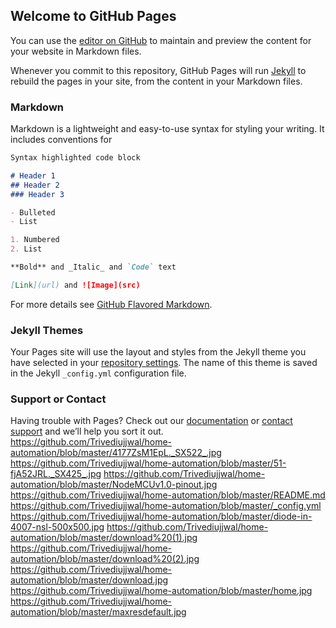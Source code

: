 ## Welcome to GitHub Pages

You can use the [editor on GitHub](https://github.com/Trivediujjwal/home-automation/edit/master/README.md) to maintain and preview the content for your website in Markdown files.

Whenever you commit to this repository, GitHub Pages will run [Jekyll](https://jekyllrb.com/) to rebuild the pages in your site, from the content in your Markdown files.

### Markdown

Markdown is a lightweight and easy-to-use syntax for styling your writing. It includes conventions for

```markdown
Syntax highlighted code block

# Header 1
## Header 2
### Header 3

- Bulleted
- List

1. Numbered
2. List

**Bold** and _Italic_ and `Code` text

[Link](url) and ![Image](src)
```

For more details see [GitHub Flavored Markdown](https://guides.github.com/features/mastering-markdown/).

### Jekyll Themes

Your Pages site will use the layout and styles from the Jekyll theme you have selected in your [repository settings](https://github.com/Trivediujjwal/home-automation/settings). The name of this theme is saved in the Jekyll `_config.yml` configuration file.

### Support or Contact

Having trouble with Pages? Check out our [documentation](https://help.github.com/categories/github-pages-basics/) or [contact support](https://github.com/contact) and we’ll help you sort it out.
https://github.com/Trivediujjwal/home-automation/blob/master/4177ZsM1EpL._SX522_.jpg
https://github.com/Trivediujjwal/home-automation/blob/master/51-fjA52JRL._SX425_.jpg
https://github.com/Trivediujjwal/home-automation/blob/master/NodeMCUv1.0-pinout.jpg
https://github.com/Trivediujjwal/home-automation/blob/master/README.md
https://github.com/Trivediujjwal/home-automation/blob/master/_config.yml
https://github.com/Trivediujjwal/home-automation/blob/master/diode-in-4007-nsl-500x500.jpg
https://github.com/Trivediujjwal/home-automation/blob/master/download%20(1).jpg
https://github.com/Trivediujjwal/home-automation/blob/master/download%20(2).jpg
https://github.com/Trivediujjwal/home-automation/blob/master/download.jpg
https://github.com/Trivediujjwal/home-automation/blob/master/home.jpg
https://github.com/Trivediujjwal/home-automation/blob/master/maxresdefault.jpg
